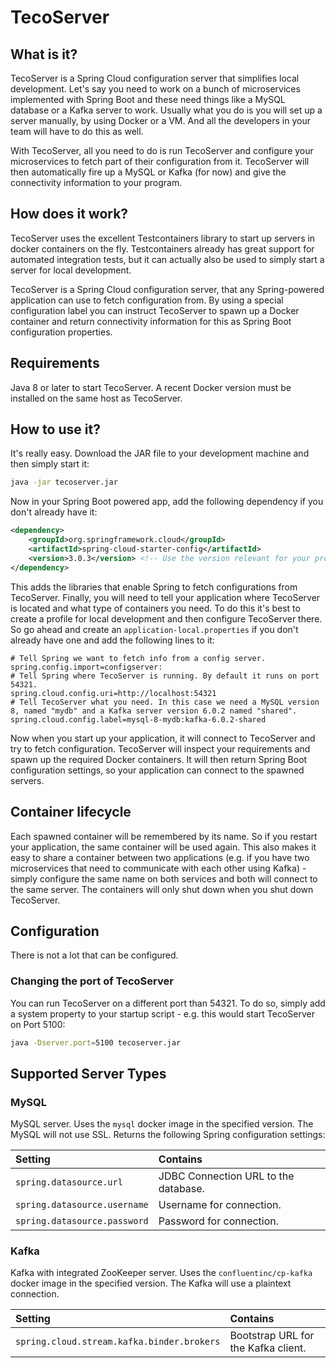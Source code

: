 # TecoServer

## What is it?

TecoServer is a Spring Cloud configuration server that simplifies local development. Let's say you need to work on a bunch of microservices implemented with Spring Boot and these need things like a MySQL database or a Kafka server to work. Usually what you do is you will set up a server manually, by using Docker or a VM. And all the developers in your team will have to do this as well. 

With TecoServer, all you need to do is run TecoServer and configure your microservices to fetch part of their configuration from it. TecoServer will then automatically fire up a MySQL or Kafka (for now) and give the connectivity information to your program.

## How does it work?
TecoServer uses the excellent Testcontainers library to start up servers in docker containers on the fly. Testcontainers already has great support for automated integration tests, but it can actually also be used to simply start a server for local development. 

TecoServer is a Spring Cloud configuration server, that any Spring-powered application can use to fetch configuration from. By using a special configuration label you can instruct TecoServer to spawn up a Docker container and return connectivity information for this as Spring Boot configuration properties.

## Requirements
Java 8 or later to start TecoServer. A recent Docker version must be installed on the same host as TecoServer.

## How to use it?
It's really easy. Download the JAR file to your development machine and then simply start it:

```bash
java -jar tecoserver.jar
```

Now in your Spring Boot powered app, add the following dependency if you don't already have it:

```xml
<dependency>
    <groupId>org.springframework.cloud</groupId>
    <artifactId>spring-cloud-starter-config</artifactId>
    <version>3.0.3</version> <!-- Use the version relevant for your project, this is just an example -->
</dependency>
```
This adds the libraries that enable Spring to fetch configurations from TecoServer. Finally, you will need to tell your application where TecoServer is located and what type of containers you need. To do this it's best to create a profile for local development and then configure TecoServer there. So go ahead and create an `application-local.properties` if you don't already have one and add the following lines to it:

```properties
# Tell Spring we want to fetch info from a config server.
spring.config.import=configserver:
# Tell Spring where TecoServer is running. By default it runs on port 54321.
spring.cloud.config.uri=http://localhost:54321
# Tell TecoServer what you need. In this case we need a MySQL version 8, named "mydb" and a Kafka server version 6.0.2 named "shared".
spring.cloud.config.label=mysql-8-mydb:kafka-6.0.2-shared
```

Now when you start up your application, it will connect to TecoServer and try to fetch configuration. TecoServer will inspect your requirements and spawn up the required Docker containers. It will then return Spring Boot configuration settings, so your application can connect to the spawned servers.

## Container lifecycle
Each spawned container will be remembered by its name. So if you restart your application, the same container will be used again. This also makes it easy to share a container between two applications (e.g. if you have two microservices that need to communicate with each other using Kafka) - simply configure the same name on both services and both will connect to the same server. The containers will only shut down when you shut down TecoServer.

## Configuration
There is not a lot that can be configured.
### Changing the port of TecoServer
You can run TecoServer on a different port than 54321. To do so, simply add a system property to your startup script - e.g. this would start TecoServer on Port 5100:

```bash
java -Dserver.port=5100 tecoserver.jar
```

## Supported Server Types
### MySQL
MySQL server. Uses the `mysql` docker image in the specified version. The MySQL will not use SSL. Returns the following Spring configuration settings:

| Setting       | Contains    |
| :------------- | :---------- | 
| `spring.datasource.url` | JDBC Connection URL to the database. | 
| `spring.datasource.username` | Username for connection. | 
| `spring.datasource.password` | Password for connection. | 

### Kafka
Kafka with integrated ZooKeeper server. Uses the `confluentinc/cp-kafka` docker image in the specified version. The Kafka will use a plaintext connection.

| Setting       | Contains    |
| :------------- | :---------- | 
| `spring.cloud.stream.kafka.binder.brokers` | Bootstrap URL for the Kafka client. | 
